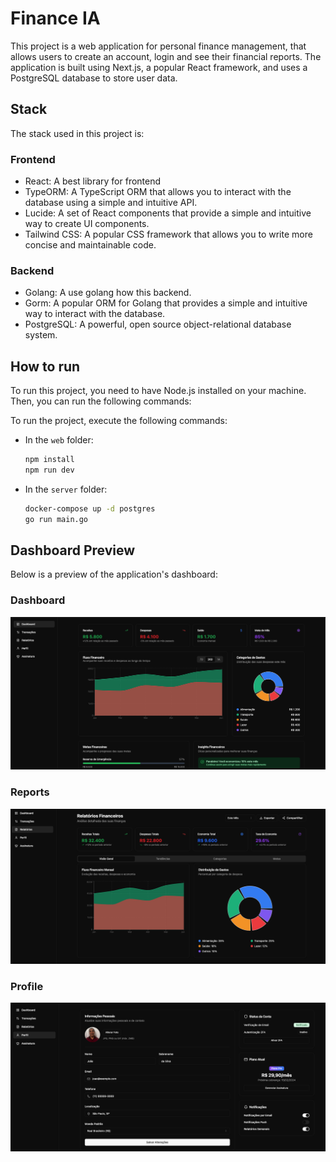 # Finance IA

This project is a web application for personal finance management, that allows users to create an account, login and see their financial reports. The application is built using Next.js, a popular React framework, and uses a PostgreSQL database to store user data.

## Stack

The stack used in this project is:

### Frontend

- React: A best library for frontend
- TypeORM: A TypeScript ORM that allows you to interact with the database using a simple and intuitive API.
- Lucide: A set of React components that provide a simple and intuitive way to create UI components.
- Tailwind CSS: A popular CSS framework that allows you to write more concise and maintainable code.

### Backend

- Golang: A use golang how this backend.
- Gorm: A popular ORM for Golang that provides a simple and intuitive way to interact with the database.
- PostgreSQL: A powerful, open source object-relational database system.

## How to run

To run this project, you need to have Node.js installed on your machine. Then, you can run the following commands:

To run the project, execute the following commands:

- In the `web` folder:

  ```bash
  npm install
  npm run dev
  ```

- In the `server` folder:
  ```bash
  docker-compose up -d postgres
  go run main.go
  ```

## Dashboard Preview

Below is a preview of the application's dashboard:

### Dashboard

![Dashboard Screenshot](./web/assets/images/image.png)

### Reports

![Dashboard Screenshot](./web/assets/images/image2.png)

### Profile

![Dashboard Screenshot](./web/assets/images/profile.png)
